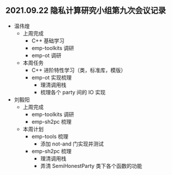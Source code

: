 ## 2021.09.22 隐私计算研究小组第九次会议记录

- 温伟煌
  - 上周完成
    - C++ 基础学习
    - emp-toolkits 调研
    - emp-ot 调研
  - 本周任务
    - C++ 进阶特性学习（类，标准库，模版）
    - emp-ot 实现梳理
      - 理清调用栈
      - 梳理各个 party 间的 IO 实现
- 刘毅阳
  - 上周完成
    - emp-toolkits 调研
    - emp-sh2pc 梳理
  - 本周计划
    - emp-tools 梳理
      - 添加 not-and 门实现并测试
    - emp-sh2pc 梳理
      - 理清调用栈
      - 弄清 SemiHonestParty 类下各个函数的功能